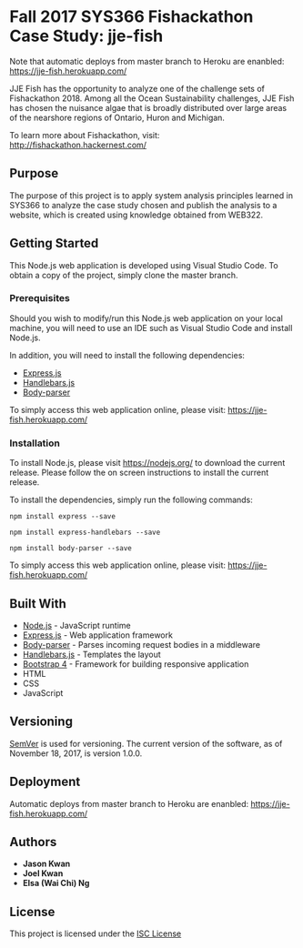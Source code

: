 # Fall 2017 SYS366 Fishackathon Case Study: jje-fish

Note that automatic deploys from master branch to Heroku are enanbled: https://jje-fish.herokuapp.com/

JJE Fish has the opportunity to analyze one of the challenge sets of Fishackathon 2018. Among all the Ocean Sustainability challenges, JJE Fish has chosen the nuisance algae that is broadly distributed over large areas of the nearshore regions of Ontario, Huron and Michigan. 

To learn more about Fishackathon, visit: http://fishackathon.hackernest.com/

## Purpose
The purpose of this project is to apply system analysis principles learned in SYS366 to analyze the case study chosen and publish the analysis to a website, which is created using knowledge obtained from WEB322.

## Getting Started
This Node.js web application is developed using Visual Studio Code. To obtain a copy of the project, simply clone the master branch.

### Prerequisites
Should you wish to modify/run this Node.js web application on your local machine, you will need to use an IDE such as Visual Studio Code and install Node.js. 

In addition, you will need to install the following dependencies:
* [Express.js](https://expressjs.com/)
* [Handlebars.js](http://handlebarsjs.com/)
* [Body-parser](https://www.npmjs.com/package/body-parser)

To simply access this web application online, please visit: https://jje-fish.herokuapp.com/

### Installation
To install Node.js, please visit https://nodejs.org/ to download the current release. Please follow the on screen instructions to install the current release. 

To install the dependencies, simply run the following commands:
```
npm install express --save
```
```
npm install express-handlebars --save
```
```
npm install body-parser --save
```

To simply access this web application online, please visit: https://jje-fish.herokuapp.com/

## Built With
* [Node.js](https://nodejs.org/) - JavaScript runtime
* [Express.js](https://expressjs.com/) - Web application framework
* [Body-parser](https://www.npmjs.com/package/body-parser) - Parses incoming request bodies in a middleware
* [Handlebars.js](http://handlebarsjs.com/) - Templates the layout
* [Bootstrap 4](https://v4-alpha.getbootstrap.com/) - Framework for building responsive application
* HTML
* CSS
* JavaScript

## Versioning
[SemVer](http://semver.org/) is used for versioning. The current version of the software, as of November 18, 2017, is version 1.0.0. 

## Deployment
Automatic deploys from master branch to Heroku are enanbled: https://jje-fish.herokuapp.com/

## Authors
* **Jason Kwan**
* **Joel Kwan**
* **Elsa (Wai Chi) Ng**

## License
This project is licensed under the [ISC License](https://www.isc.org/downloads/software-support-policy/isc-license/)